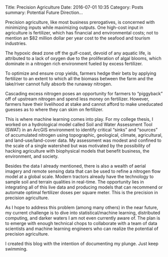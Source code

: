 Title: Precision Agriculture
Date: 2016-07-01 10:35
Category: Posts
summary: Potential Future Direction...

Precision agriculture, like most business prerogatives, is concerned with minimizing inputs while maximizing outputs. One high-cost input in agriculture is fertilizer, which has financial and environmental costs; not to mention an $82 million dollar per year cost to the seafood and tourism industries.

The hypoxic dead zone off the gulf-coast, devoid of any aquatic life, is attributed to a lack of oxygen due to the proliferation of algal blooms, which dominate in a nitrogen rich environment fueled by excess fertilizer. 

To optimize and ensure crop yields, farmers hedge their bets by applying fertilizer to an extent to which all the biomass between the farm and the lake/river cannot fully absorb the runaway nitrogen.

Cascading excess nitrogen poses an opportunity for farmers to “piggyback” off of upstream nitrogen and spend less money on fertilizer. However, farmers have their livelihood at stake and cannot afford to make uneducated guesses as to where they can skim on fertilizer. 

This is where machine learning comes into play. For my college thesis, I worked on a hydrological model called Soil and Water Assessment Tool (SWAT) in an ArcGIS environment to identify critical “sinks” and “sources” of accumulated nitrogen using topographic, geological, climate, agricultural, and land-use/land-cover data. My assessment was modest and confined to the scale of a single watershed but was motivated by the possibility of hacking agriculture with biophysical models that benefit business, the environment, and society.

Besides the data I already mentioned, there is also a wealth of aerial imagery and remote sensing data that can be used to refine a nitrogen flow model at a global scale. Modern tractors already have the technology to sample soil and terrain qualities in real-time. The opportunity lies in integrating all of this live data and producing models that can recommend or automate optimal fertilizer doses per square meter. This is the precision in precision agriculture.

As I hope to address this problem (among many others) in the near future, my current challenge is to dive into statistical/machine learning, distributed computing, and darker waters I am not even currently aware of. The plan is to emerge with enough technical chops to collaborate with a team of data scientists and machine learning engineers who can realize the potential of precision agriculture. 

I created this blog with the intention of documenting my plunge. Just keep swimming.
